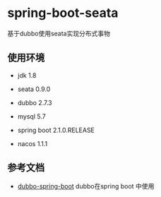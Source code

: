# spring-boot-seata

基于dubbo使用seata实现分布式事物

## 使用环境

* jdk 1.8

* seata 0.9.0

* dubbo 2.7.3

* mysql 5.7

* spring boot 2.1.0.RELEASE

* nacos 1.1.1

## 参考文档

* [dubbo-spring-boot](https://github.com/apache/dubbo-spring-boot-project/blob/master/README_CN.md) dubbo在spring boot 中使用
